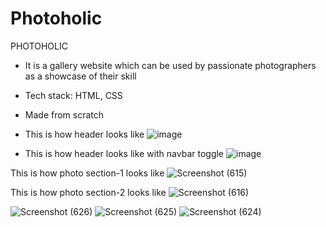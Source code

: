 # Photoholic
PHOTOHOLIC 
- It is a gallery website which can be used by passionate photographers as a showcase of their skill
- Tech stack: HTML, CSS
- Made from scratch

- This is how header looks like
![image](https://user-images.githubusercontent.com/75678291/194145050-2e35db44-8c4c-4224-9763-acb0b7d56208.png)

- This is how header looks like with navbar toggle
![image](https://user-images.githubusercontent.com/84243221/194429976-bfb3695c-6ff1-4c20-9e4e-e812f89da214.png)

This is how photo section-1 looks like
![Screenshot (615)](https://user-images.githubusercontent.com/77433607/194157714-18ee2d09-d3a9-47d0-a841-76e7acccfef3.png)

This is how photo section-2 looks like
![Screenshot (616)](https://user-images.githubusercontent.com/77433607/194158088-f0136da2-1cce-43b3-a758-e47a1f9c4a6b.png)


![Screenshot (626)](https://user-images.githubusercontent.com/115687497/195513574-6600ba60-46e7-49fb-b94f-328386e3eeff.png)
![Screenshot (625)](https://user-images.githubusercontent.com/115687497/195514117-def68387-354e-406b-83e6-54d2fb331292.png)
![Screenshot (624)](https://user-images.githubusercontent.com/115687497/195514303-709d5d37-5889-49d4-8eef-1d1cbf264e81.png)
